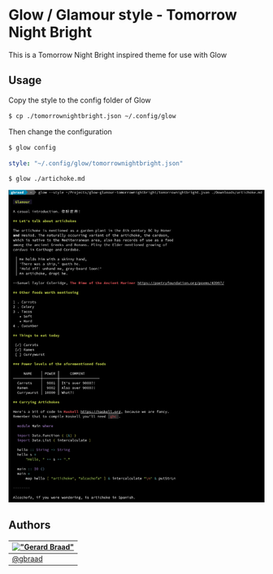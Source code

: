 # Glow / Glamour style - Tomorrow Night Bright

This is a Tomorrow Night Bright inspired theme for use with Glow


## Usage

Copy the style to the config folder of Glow
```bash
$ cp ./tomorrownightbright.json ~/.config/glow
```

Then change the configuration
```bash
$ glow config
```

```yaml
style: "~/.config/glow/tomorrownightbright.json"
```

```bash
$ glow ./artichoke.md
```

![screenshot](./screenshot.png)


## Authors

| [!["Gerard Braad"](http://gravatar.com/avatar/e466994eea3c2a1672564e45aca844d0.png?s=60)](http://gbraad.nl "Gerard Braad <me@gbraad.nl>") |
|---|
| [@gbraad](https://gbraad.nl/social)  |

